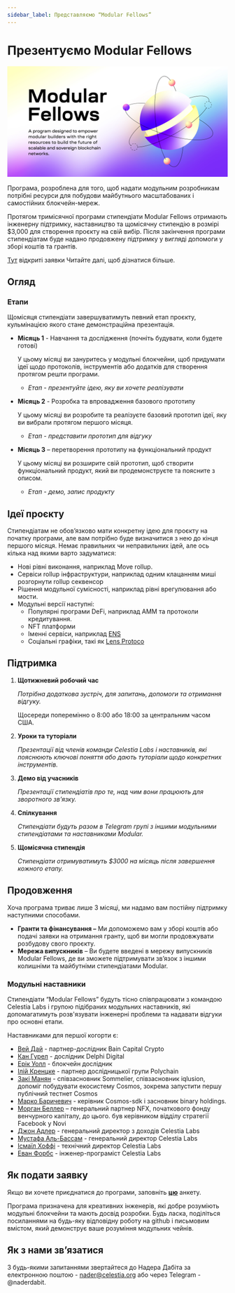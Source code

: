 ```yaml
---
sidebar_label: Представляємо “Modular Fellows”
---
```


# Презентуємо Modular Fellows

![Modular Fellows](/img/modular_fellows.jpg)

Програма, розроблена для того, щоб надати модульним розробникам потрібні ресурси для побудови майбутнього масштабованих і самостійних блокчейн-мереж.

Протягом тримісячної програми стипендіати Modular Fellows отримають інженерну підтримку, наставництво та щомісячну стипендію в розмірі $3,000 для створення проєкту на свій вибір. Після закінчення програми стипендіатам буде надано продовжену підтримку у вигляді допомоги у зборі коштів та грантів.

[Тут](https://celestia-intake.typeform.com/to/RB5FgXt2) відкриті заявки Читайте далі, щоб дізнатися більше.

## Огляд

### Етапи

Щомісяця стипендіати завершуватимуть певний етап проєкту, кульмінацією якого стане демонстраційна презентація.

- **Місяць 1** - Навчання та дослідження (почніть будувати, коли будете готові)

  У цьому місяці ви зануритесь у модульні блокчейни, щоб придумати ідеї щодо протоколів, інструментів або додатків для створення протягом решти програми.

  - *Етап - презентуйте ідею, яку ви хочете реалізувати*

- **Місяць 2** - Розробка та впровадження базового прототипу

  У цьому місяці ви розробите та реалізуєте базовий прототип ідеї, яку ви вибрали протягом першого місяця.

  - *Етап - представити прототип для відгуку*

- **Місяць 3** – перетворення прототипу на функціональний продукт

  У цьому місяці ви розширите свій прототип, щоб створити функціональний продукт, який ви продемонструєте та поясните з описом.

  - *Етап - демо, запис продукту*

## Ідеї проєкту

Стипендіатам не обов’язково мати конкретну ідею для проєкту на початку програми, але вам потрібно буде визначитися з нею до кінця першого місяця. Немає правильних чи неправильних ідей, але ось кілька над якими варто задуматися:

- Нові рівні виконання, наприклад Move rollup.
- Сервіси rollup інфраструктури, наприклад одним клацанням миші розгорнути rollup секвенсор
- Рішення модульної сумісності, наприклад рівні врегулювання або мости.
- Модульні версії наступні:
  - Популярні програми DeFi, наприклад AMM та протоколи кредитування.
  - NFT платформи
  - Іменні сервіси, наприклад [ENS](https://etherscan.io/token/0xC18360217D8F7Ab5e7c516566761Ea12Ce7F9D72#code)
  - Соціальні графіки, такі як [Lens Protoco](https://lens.xyz/)

## Підтримка

1. **Щотижневий робочий час**

    *Потрібна додаткова зустріч, для запитань, допомоги та отримання відгуку.*

    Щосереди поперемінно о 8:00 або 18:00 за центральним часом США.

2. **Уроки та туторіали**

    *Презентації від членів команди Celestia Labs і наставників, які пояснюють ключові поняття або дають туторіали щодо конкретних інструментів.*

3. **Демо від учасників**

    *Презентації стипендіатів про те, над чим вони працюють для зворотного зв’язку.*

4. **Спілкування**

    *Стипендіати будуть разом в Telegram групі з іншими модульними стипендіатами та наставниками Modular.*

5. **Щомісячна стипендія**

    *Стипендіати отримуватимуть $3000 на місяць після завершення кожного етапу.*

## Продовження

Хоча програма триває лише 3 місяці, ми надамо вам постійну підтримку наступними способами.

- **Гранти та фінансування –** Ми допоможемо вам у зборі коштів або подачі заявки на отримання гранту, щоб ви могли продовжувати розбудову свого проєкту.
- **Мережа випускників** – Ви будете введені в мережу випускників Modular Fellows, де ви зможете підтримувати зв’язок з іншими колишніми та майбутніми стипендіатами Modular.

### Модульні наставники

Стипендіати “Modular Fellows” будуть тісно співпрацювати з командою Celestia Labs і групою підібраних модульних наставників, які допомагатимуть розв'язувати інженерні проблеми та надавати відгуки про основні етапи.

Наставниками для першої когорти є:

- [Вей Дай](https://twitter.com/_weidai) - партнер-дослідник Bain Capital Crypto
- [Кан Гурел](https://twitter.com/CannnGurel) - дослідник Delphi Digital
- [Ерік Уолл](https://twitter.com/ercwl) - блокчейн дослідник
- [Ілій Кренцке](https://twitter.com/eKRENZKE) - партнер дослідницької групи Polychain
- [Закі Манян](https://twitter.com/zmanian) - співзасновник Sommelier, співзасновник iqlusion, допоміг побудувати екосистему Cosmos, зокрема запустити першу публічний тестнет Cosmos
- [Марко Баричевич](https://twitter.com/mark0baricevic) - керівник Cosmos-sdk і засновник binary holdings.
- [Морган Беллер](https://twitter.com/beller) – генеральний партнер NFX, початкового фонду венчурного капіталу, до цього. був керівником відділу стратегії Facebook у Novі
- [Джон Адлер](https://twitter.com/jadler0) - генеральний директор з доходів Celestia Labs
- [Мустафа Аль-Бассам](https://twitter.com/musalbas) - генеральний директор Celestia Labs
- [Ісмаїл Хоффі](https://twitter.com/KreuzUQuer) - технічний директор Celestia Labs
- [Еван Форбс](https://twitter.com/evansforbes) - інженер-програміст Celestia Labs

## Як подати заявку

Якщо ви хочете приєднатися до програми, заповніть **[цю](https://celestia-intake.typeform.com/to/RB5FgXt2)** анкету.

Програма призначена для креативних інженерів, які добре розуміють модульні блокчейни та мають досвід розробки. Будь ласка, поділіться посиланнями на будь-яку відповідну роботу на github і письмовим вмістом, який демонструє ваше розуміння модульних чейнів.

## Як з нами зв’язатися

З будь-якими запитаннями звертайтеся до Надера Дабіта за електронною поштою - nader@celestia.org або через Telegram - @naderdabit.
